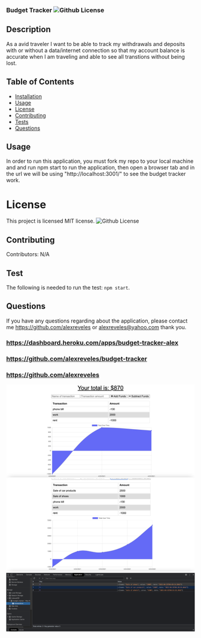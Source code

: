 ### Budget Tracker ![Github License](https://img.shields.io/badge/license-MIT-red.svg)
  
## Description
As a avid traveler
I want to be able to track my withdrawals and deposits with or without a data/internet connection
so that my account balance is accurate when I am traveling and able to see all transtions without being lost.


  ##  Table of Contents
  * [Installation](#installation)
  * [Usage](#usage)
  * [License](#License)
  * [Contributing](#contributing)
  * [Tests](#Tests)
  * [Questions](#questions)
  
  ## Usage
  In order to run this application, you must fork my repo to your local machine and and run npm start to run the application, then open a browser tab and in the url we will be using "http://localhost:3001/" to see the budget tracker work.
  
  
  # License
  This project is  licensed MIT license.
  ![Github License](https://img.shields.io/badge/license-MIT-red.svg)
  ## Contributing
  Contributors: N/A
  ## Test
  The following is needed to run the test: `npm start`.
  ## Questions
  If you have any questions regarding about the application, please contact me https://github.com/alexreveles or alexreveles@yahoo.com thank you.

### https://dashboard.heroku.com/apps/budget-tracker-alex
### https://github.com/alexreveles/budget-tracker
### https://github.com/alexreveles

![](images/budget-tracker1.png)
![](images/budget-tracker2.png)
![](images/offline-budget-tracker.png)
